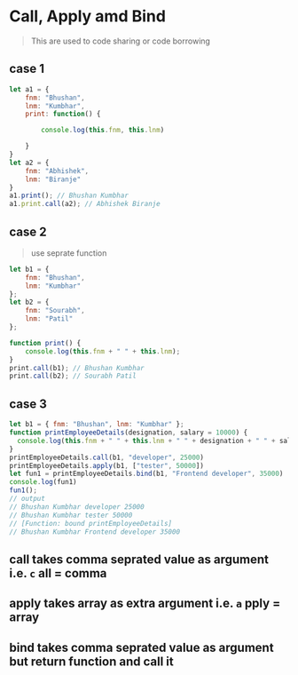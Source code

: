 # Call, Apply amd Bind

> This are used to code sharing or code borrowing

## case 1

```js
let a1 = {
    fnm: "Bhushan",
    lnm: "Kumbhar",
    print: function() {

        console.log(this.fnm, this.lnm)

    }
}
let a2 = {
    fnm: "Abhishek",
    lnm: "Biranje"
}
a1.print(); // Bhushan Kumbhar
a1.print.call(a2); // Abhishek Biranje
```

## case 2 

> use seprate function

```js
let b1 = {
    fnm: "Bhushan",
    lnm: "Kumbhar"
};
let b2 = {
    fnm: "Sourabh",
    lnm: "Patil"
};

function print() {
    console.log(this.fnm + " " + this.lnm);
}
print.call(b1); // Bhushan Kumbhar
print.call(b2); // Sourabh Patil 
```

## case 3

```js
let b1 = { fnm: "Bhushan", lnm: "Kumbhar" };
function printEmployeeDetails(designation, salary = 10000) {
  console.log(this.fnm + " " + this.lnm + " " + designation + " " + salary);
}
printEmployeeDetails.call(b1, "developer", 25000)
printEmployeeDetails.apply(b1, ["tester", 50000])
let fun1 = printEmployeeDetails.bind(b1, "Frontend developer", 35000)
console.log(fun1)
fun1();
// output
// Bhushan Kumbhar developer 25000
// Bhushan Kumbhar tester 50000
// [Function: bound printEmployeeDetails]  
// Bhushan Kumbhar Frontend developer 35000
```

## call takes comma seprated value as argument i.e. `c` all = comma 

## apply takes array as extra argument i.e. `a` pply = array 

## bind takes comma seprated value as argument but return function and call it 
